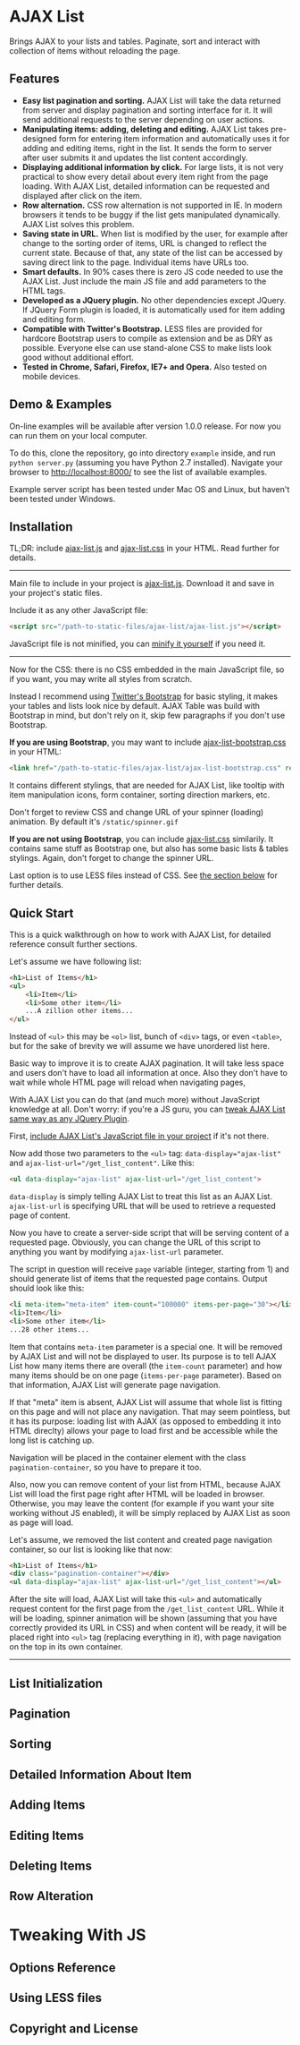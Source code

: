 AJAX List
=========

Brings AJAX to your lists and tables. Paginate, sort and interact with collection of items without reloading the page.

Features
--------

* **Easy list pagination and sorting.**
  AJAX List will take the data returned from server and display pagination and sorting interface for it. It will send additional requests to the server depending on user actions.
* **Manipulating items: adding, deleting and editing.**
  AJAX List takes pre-designed form for entering item information and automatically uses it for adding and editing items, right in the list. It sends the form to server after user submits it and updates the list content accordingly.
* **Displaying additional information by click.**
  For large lists, it is not very practical to show every detail about every item right from the page loading. With AJAX List, detailed information can be requested and displayed after click on the item.
* **Row alternation.**
  CSS row alternation is not supported in IE. In modern browsers it tends to be buggy if the list gets manipulated dynamically. AJAX List solves this problem.
* **Saving state in URL.**
  When list is modified by the user, for example after change to the sorting order of items, URL is changed to reflect the current state. Because of that, any state of the list can be accessed by saving direct link to the page. Individual items have URLs too.
* **Smart defaults.**
  In 90% cases there is zero JS code needed to use the AJAX List. Just include the main JS file and add parameters to the HTML tags.
* **Developed as a JQuery plugin.**
  No other dependencies except JQuery. If JQuery Form plugin is loaded, it is automatically used for item adding and editing form.
* **Compatible with Twitter's Bootstrap.**
  LESS files are provided for hardcore Bootstrap users to compile as extension and be as DRY as possible. Everyone else can use stand-alone CSS to make lists look good without additional effort.
* **Tested in Chrome, Safari, Firefox, IE7+ and Opera.**
  Also tested on mobile devices.

Demo & Examples
---------------

On-line examples will be available after version 1.0.0 release. For now you can run them on your local computer.

To do this, clone the repository, go into directory `example` inside, and run `python server.py` (assuming you have Python 2.7 installed). Navigate your browser to [http://localhost:8000/](http://localhost:8000/) to see the list of available examples.

Example server script has been tested under Mac OS and Linux, but haven't been tested under Windows.

Installation
------------

TL;DR: include [ajax-list.js](https://raw.github.com/mitskevich/ajax-list/master/src/ajax-list.js) and [ajax-list.css](https://raw.github.com/mitskevich/ajax-list/master/src/css/ajax-list.css) in your HTML. Read further for details.

* * *

Main file to include in your project is [ajax-list.js](https://raw.github.com/mitskevich/ajax-list/master/src/ajax-list.js). Download it and save in your project's static files.

Include it as any other JavaScript file:

```html
<script src="/path-to-static-files/ajax-list/ajax-list.js"></script>
```

JavaScript file is not minified, you can [minify it yourself](http://jscompress.com/) if you need it.

* * *

Now for the CSS: there is no CSS embedded in the main JavaScript file, so if you want, you may write all styles from scratch.

Instead I recommend using [Twitter's Bootstrap](http://twitter.github.com/bootstrap/) for basic styling, it makes your tables and lists look nice by default. AJAX Table was build with Bootstrap in mind, but don't rely on it, skip few paragraphs if you don't use Bootstrap.

**If you are using Bootstrap**, you may want to include [ajax-list-bootstrap.css](https://raw.github.com/mitskevich/ajax-list/master/src/css/ajax-list-bootstrap.css) in your HTML:

```html
<link href="/path-to-static-files/ajax-list/ajax-list-bootstrap.css" rel="stylesheet">
```

It contains different stylings, that are needed for AJAX List, like tooltip with item manipulation icons, form container, sorting direction markers, etc.

Don't forget to review CSS and change URL of your spinner (loading) animation. By default it's `/static/spinner.gif`

**If you are not using Bootstrap**, you can include [ajax-list.css](https://raw.github.com/mitskevich/ajax-list/master/src/css/ajax-list.css) similarily. It contains same stuff as Bootstrap one, but also has some basic lists & tables stylings. Again, don't forget to change the spinner URL.

Last option is to use LESS files instead of CSS. See [the section below](#using-less-files) for further details.

Quick Start
-----------

This is a quick walkthrough on how to work with AJAX List, for detailed reference consult further sections.

Let's assume we have following list:

```html
<h1>List of Items</h1>
<ul>
    <li>Item</li>
    <li>Some other item</li>
    ...A zillion other items...
</ul>
```

Instead of `<ul>` this may be `<ol>` list, bunch of `<div>` tags, or even `<table>`, but for the sake of brevity we will assume we have unordered list here.

Basic way to improve it is to create AJAX pagination. It will take less space and users don't have to load all information at once. Also they don't have to wait while whole HTML page will reload when navigating pages,

With AJAX List you can do that (and much more) without JavaScript knowledge at all. Don't worry: if you're a JS guru, you can [tweak AJAX List same way as any JQuery Plugin](#tweaking-with-js).

First, [include AJAX List's JavaScript file in your project](#installation) if it's not there.

Now add those two parameters to the `<ul>` tag: `data-display="ajax-list"` and `ajax-list-url="/get_list_content"`. Like this:

```html
<ul data-display="ajax-list" ajax-list-url="/get_list_content">
```

`data-display` is simply telling AJAX List to treat this list as an AJAX List. `ajax-list-url` is specifying URL that will be used to retrieve a requested page of content.

Now you have to create a server-side script that will be serving content of a requested page. Obviously, you can change the URL of this script to anything you want by modifying `ajax-list-url` parameter.

The script in question will receive `page` variable (integer, starting from 1) and should generate list of items that the requested page contains. Output should look like this:

```html
<li meta-item="meta-item" item-count="100000" items-per-page="30"></li>
<li>Item</li>
<li>Some other item</li>
...28 other items...
```

Item that contains `meta-item` parameter is a special one. It will be removed by AJAX List and will not be displayed to user. Its purpose is to tell AJAX List how many items there are overall (the `item-count` parameter) and how many items should be on one page (`items-per-page` parameter). Based on that information, AJAX List will generate page navigation.

If that "meta" item is absent, AJAX List will assume that whole list is fitting on this page and will not place any navigation. That may seem pointless, but it has its purpose: loading list with AJAX (as opposed to embedding it into HTML direclty) allows your page to load first and be accessible while the long list is catching up.

Navigation will be placed in the container element with the class `pagination-container`, so you have to prepare it too.

Also, now you can remove content of your list from HTML, because AJAX List will load the first page right after HTML will be loaded in browser. Otherwise, you may leave the content (for example if you want your site working without JS enabled), it will be simply replaced by AJAX List as soon as page will load.

Let's assume, we removed the list content and created page navigation container, so our list is looking like that now:

```html
<h1>List of Items</h1>
<div class="pagination-container"></div>
<ul data-display="ajax-list" ajax-list-url="/get_list_content"></ul>
```

After the site will load, AJAX List will take this `<ul>` and automatically request content for the first page from the `/get_list_content` URL. While it will be loading, spinner animation will be shown (assuming that you have correctly provided its URL in CSS) and when content will be ready, it will be placed right into `<ul>` tag (replacing everything in it), with page navigation on the top in its own container.

* * *

List Initialization
-------------------

Pagination
----------

Sorting
-------

Detailed Information About Item
-------------------------------

Adding Items
------------

Editing Items
-------------

Deleting Items
-------------

Row Alteration
--------------

Tweaking With JS
================

Options Reference
-----------------

Using LESS files
----------------

Copyright and License
---------------------
